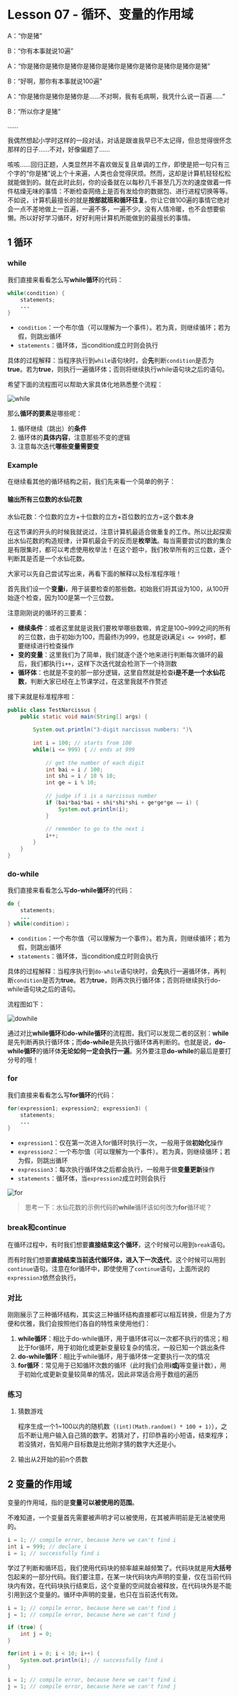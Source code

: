 # Lesson 07 - 循环、变量的作用域

A：“你是猪”

B：“你有本事就说10遍”

A：“你是猪你是猪你是猪你是猪你是猪你是猪你是猪你是猪你是猪你是猪”

B：“好啊，那你有本事就说100遍”

A：“你是猪你是猪你是猪你是……不对啊，我有毛病啊，我凭什么说一百遍……”

B：“所以你才是猪”

……

我偶然想起小学时这样的一段对话，对话是跟谁我早已不太记得，但总觉得很怀念那样的日子……不对，好像偏题了……

咳咳……回归正题，人类显然并不喜欢做反复且单调的工作，即使是把一句只有三个字的“你是猪”说上个十来遍，人类也会觉得厌烦。然而，这却是计算机轻轻松松就能做到的。就在此时此刻，你的设备就在以每秒几千甚至几万次的速度做着一件件枯燥无味的事情：不断检查网络上是否有发给你的数据包、进行进程切换等等。不如说，计算机最擅长的就是**按部就班和循环往复**。你让它做100遍的事情它绝对会一点不差地做上一百遍，一遍不多，一遍不少。没有人情冷暖，也不会想要偷懒。所以好好学习循环，好好利用计算机所能做到的最擅长的事情。



## 1 循环

### while

我们直接来看看怎么写**while循环**的代码：

```java
while(condition) {
    statements;
    ...
}
```

- `condition`：一个布尔值（可以理解为一个事件）。若为真，则继续循环；若为假，则跳出循环
- `statements`：循环体，当condition成立时则会执行

具体的过程解释：当程序执行到`while`语句块时，会**先**判断`condition`是否为**true**。若为**true**，则执行一遍循环体；否则将继续执行while语句块之后的语句。

希望下面的流程图可以帮助大家具体化地熟悉整个流程：

![while](./while.png)

那么**循环的要素**是哪些呢：

1. 循环继续（跳出）的**条件**
2. 循环体的**具体内容**，注意那些不变的逻辑
3. 注意每次迭代**哪些变量需要变**



### Example

在继续看其他的循环结构之前，我们先来看一个简单的例子：

#### 输出所有三位数的水仙花数

水仙花数：个位数的立方+十位数的立方+百位数的立方=这个数本身

在这节课的开头的时候我就说过，注意计算机最适合做重复的工作。所以比起探索出水仙花数的构造规律，计算机最会干的反而是**枚举法**。每当需要尝试的数的集合是有限集时，都可以考虑使用枚举法！在这个题中，我们枚举所有的三位数，逐个判断其是否是一个水仙花数。



大家可以先自己尝试写出来，再看下面的解释以及标准程序哦！



首先我们设一个**变量i**，用于装要检查的那些数。初始我们将其设为100，从100开始逐个检查，因为100是第一个三位数。

注意刚刚说的循环的三要素：

- **继续条件**：或者这里就是说我们要枚举哪些数嘛，肯定是100~999之间的所有的三位数，由于初始i为100，而最终i为999，也就是说**i**满足`i <= 999`时，都要继续进行检查操作
- **变的变量**：这里我们为了简单，我们就逐个逐个地来进行判断每次循环的最后，我们都执行`i++`，这样下次迭代就会检测下一个待测数
- **循环体**：也就是不变的那一部分逻辑，这里自然就是检查**i是不是一个水仙花数**，判断大家已经在上节课学过，在这里我就不作赘述

接下来就是标准程序啦：

```java
public class TestNarcissus {
    public static void main(String[] args) {
        
        System.out.println("3-digit narcissus numbers: ")\
            
        int i = 100; // starts from 100
        while(i <= 999) { // ends at 999
            
            // get the number of each digit
            int bai = i / 100;
            int shi = i / 10 % 10;
            int ge = i % 10;
            
            // judge if i is a narcissus number
            if (bai*bai*bai + shi*shi*shi + ge*ge*ge == i) {
                System.out.println(i);
            }
            
            // remember to go to the next i
            i++;
        }
    }
}
```



### do-while

我们直接来看看怎么写**do-while循环**的代码：

```java
do {
    statements;
    ...
} while(condition)；
```

- `condition`：一个布尔值（可以理解为一个事件）。若为真，则继续循环；若为假，则跳出循环
- `statements`：循环体，当condition成立时则会执行

具体的过程解释：当程序执行到`do-while`语句块时，会**先**执行一遍循环体，再判断`condition`是否为**true**。若为**true**，则再次执行循环体；否则将继续执行do-while语句块之后的语句。

流程图如下：

![dowhile](./dowhile.png)

通过对比**while循环**和**do-while循环**的流程图，我们可以发现二者的区别：**while**是先判断再执行循环体；而**do-while**是先执行循环体再判断的。也就是说，**do-while循环**的循环体**无论如何一定会执行一遍**。另外要注意**do-while**的最后是要打分号的哦！



### for

我们直接来看看怎么写**for循环**的代码：

```java
for(expression1; expression2; expression3) {
    statements;
    ...
}
```

- `expression1`：仅在第一次进入for循环时执行一次，一般用于做**初始化**操作
- `expression2`：一个布尔值（可以理解为一个事件）。若为真，则继续循环；若为假，则跳出循环
- `expression3`：每次执行循环体之后都会执行，一般用于做**变量更新**操作
- `statements`：循环体，当`expression2`成立时则会执行

![for](./for.png)

> 思考一下：水仙花数的示例代码的**while**循环该如何改为**for**循环呢？



### break和continue

在循环过程中，有时我们想要**直接结束这个循环**，这个时候可以用到`break`语句。

而有时我们想要**直接结束当前迭代循环体，进入下一次迭代**，这个时候可以用到`continue`语句。注意在for循环中，即使使用了`continue`语句，上面所说的`expression3`依然会执行。



### 对比

刚刚展示了三种循环结构，其实这三种循环结构直接都可以相互转换，但是为了方便和优雅，我们会按照他们各自的特性来使用他们：

1. **while循环**：相比于do-while循环，用于循环体可以一次都不执行的情况；相比于for循环，用于初始化或更新变量较复杂的情况，一般已知一个跳出条件
2. **do-while循环**：相比于while循环，用于循环体一定要执行一次的情况
3. **for循环**：常见用于已知循环次数的循环（此时我们会用**i或j**等变量计数），用于初始化或更新变量较简单的情况，因此非常适合用于数组的遍历



### 练习

1. 猜数游戏

   程序生成一个1~100以内的随机数（`(int)(Math.random() * 100 + 1)`），之后不断让用户输入自己猜的数字。若猜对了，打印恭喜的小短语，结束程序；若没猜对，告知用户目标数是比他刚才猜的数字大还是小。

2. 输出从2开始的前n个质数



## 2 变量的作用域

变量的作用域，指的是**变量可以被使用的范围**。

不难知道，一个变量首先需要被声明才可以被使用，在其被声明前是无法被使用的。

```java
i = 1; // compile error, because here we can't find i
int i = 999; // declare i
i = 1; // successfully find i
```

学过了判断和循环后，我们使用代码块的频率越来越频繁了。代码块就是用**大括号**包起来的一部分代码。我们要注意，在某一块代码块内声明的变量，仅在当前代码块内有效，在代码块执行结束后，这个变量的空间就会被释放，在代码块外是不能引用到这个变量的。循环中声明的变量，也只在当前迭代有效。

```java
i = 1; // compile error, because here we can't find i
j = 1; // compile error, because here we can't find j

if (true) {
	int j = 0;
}

for(int i = 0; i < 10; i++) {
	System.out.println(i); // successfully find i
}

i = 1; // compile error, because here we can't find i
j = 1; // compile error, because here we can't find j
```

